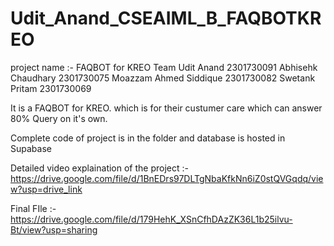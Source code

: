 # Udit_Anand_CSEAIML_B_FAQBOTKREO

project name :- FAQBOT for KREO
Team 
Udit Anand 2301730091
Abhisehk Chaudhary 2301730075
Moazzam Ahmed Siddique 2301730082
Swetank Pritam 2301730069

It is a FAQBOT for KREO. which is for their custumer care which can answer 80% Query on it's own.

Complete code of project is in the folder and database is hosted in Supabase 

Detailed video explaination of the project :- https://drive.google.com/file/d/1BnEDrs97DLTgNbaKfkNn6iZ0stQVGqdq/view?usp=drive_link

Final FIle :- https://drive.google.com/file/d/179HehK_XSnCfhDAzZK36L1b25ilvu-Bt/view?usp=sharing

